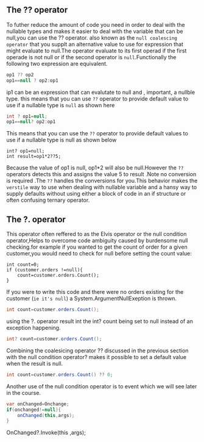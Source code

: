 ## The ?? operator
To futher reduce the amount of code you need in order to deal with the nullable types and makes it easier to deal with the variable that can be null,you can use the ?? operator. also known as the `null coalescing operator` that you supplt an alternative value to use for expression that might evaluate to null.The operator evaluate to its first operad if the first operade is not null or if the second operator is  `null`.Functionally the following two expression are equivalent.

```csharp
op1 ?? op2
op1==null ? op2:op1
```
ip1 can be an expression that can evalutate to null and , important, a nullble type.  this means that you can use `??` operator to provide default value to use if a nullable type is `null` as shown here

```csharp
int ? op1=null;
op1==null? op2:op1
```
This means that you can use the `??` operator to provide default values to use if a nullable type is null as shown below
```Csharp
int? op1=null;
int result=op1*2??5;
```
Because the value of op1 is null, op1*2 will also be null.However the `??` operators detects this and assigns the value 5 to result .Note no conversion is required .The `??` handles the conversions for you.This behavior makes the `verstile` way to use when dealing with nullable variable and a hansy way to supply defaults without using either a block of code in an if structure or often confusing ternary operator.

The ?. operator
----------------
This operator often reffered to as the Elvis operator or the null condition operator,Helps to overcome code ambiguity caused by burdensome null checking.for example if you wanted to get the count of order for a given customer,you would need to check for null before setting the count value:

```Csharp
int count=0;
if (customer.orders !=null){
    count=customer.orders.Count();
}

```
If you were to write this code and there were no orders existing for the customer (`ie it's null`) a System.ArgumentNullExeption is thrown.

```csharp
int count=customer.orders.Count();
```
using the ?. operator result int the int? count being set to null instead of an exception happening.
```csharp
int? count=customer.orders.Count();
```
Combining the coalesicing operator ?? discussed in the previous section with the null condition operator? makes it possible to set a default value when the result is null.

```csharp
int count=customer.orders.Count() ?? 0;
```
Another use of the null condition operator is to event which we will see later in the course.

```csharp
var onChanged=Onchange;
if(onchanged!=null){
    onChanged(this,args);
}
```
OnChanged?.Invoke(this ,args);

